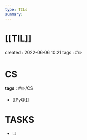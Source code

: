 ```yaml
---
type: TILs
summary: 
---
```


# [[TIL]]
created : 2022-06-06 10:21
tags : #✏️

# CS
**tags** : #✏️/CS
- [[PyQt]]

# TASKS
- [ ] 
